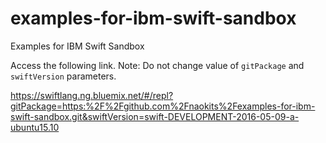 # examples-for-ibm-swift-sandbox
Examples for IBM Swift Sandbox


Access the following link.
Note: Do not change value of `gitPackage` and `swiftVersion` parameters.

https://swiftlang.ng.bluemix.net/#/repl?gitPackage=https:%2F%2Fgithub.com%2Fnaokits%2Fexamples-for-ibm-swift-sandbox.git&swiftVersion=swift-DEVELOPMENT-2016-05-09-a-ubuntu15.10

